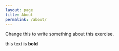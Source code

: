 ```yaml
---
layout: page
title: About
permalink: /about/
---
```


Change this to write something about this exercise.

this text is **bold**


